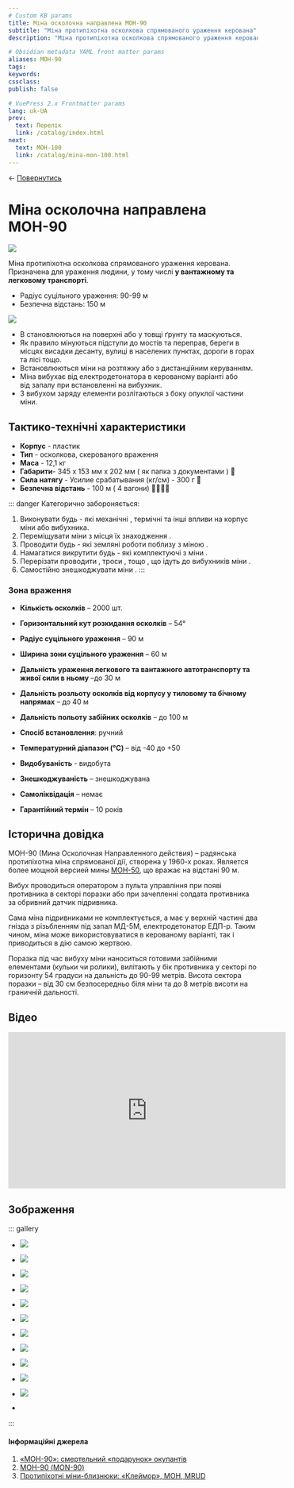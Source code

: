```yaml
---
# Custom KB params
title: Міна осколочна направлена МОН-90
subtitle: "Міна протипіхотна осколкова спрямованого ураження керована"
description: "Міна протипіхотна осколкова спрямованого ураження керована. Призначена для ураження людини, у тому числі у вантажному та легковому транспорті."

# Obsidian metadata YAML front matter params
aliases: МОН-90
tags:
keywords:
cssclass:
publish: false

# VuePress 2.x Frontmatter params
lang: uk-UA
prev:
  text: Перелік
  link: /catalog/index.html
next:
  text: МОН-100
  link: /catalog/mina-mon-100.html
---
```


← [Повернутись](./index.md)

# Міна осколочна направлена МОН-90

![](./assets/mon-90_0.png)

Міна протипіхотна осколкова спрямованого ураження керована.
Призначена для ураження людини, у тому числі **у вантажному та легковому транспорті**.

- Радіус суцільного ураження: 90-99 м
- Безпечна відстань: 150 м

![](./assets/distance-90.svg)

- В становлюються на поверхні або у товщі ґрунту та маскуються.
- Як правило мінуються підступи до мостів та переправ, береги в місцях висадки десанту, вулиці в населених пунктах, дороги в горах та лісі тощо.
- Встановлюються мiни на розтяжку або з дистанційним керуванням.
- Міна вибухає від електродетонатора в керованому варіанті або від запалу при встановленні на вибухник.
- З вибухом заряду елементи розлітаються з боку опуклої частини міни.

## Тактико-технічні характеристики

- **Корпус** - пластик
- **Тип** - осколкова, скерованого враження
- **Маса** - 12,1 кг
- **Габарити**- 345 х 153 мм х 202 мм ( як папка з документами ) 📁
- **Сила натягу** - Усилие срабатывания (кг/см) - 300 г 🐀
- **Безпечна відстань** - 100 м ( 4 вагони) 🚃🚃🚃🚃

::: danger Категорично забороняється:

1. Виконувати будь - які механічні , термічні та інші впливи на корпус міни або вибухника.
2. Переміщувати міни з місця їх знаходження .
3. Проводити будь - які земляні роботи поблизу з міною .
4. Намагатися викрутити будь - які комплектуючі з міни .
5. Перерізати проводити , троси , тощо , що ідуть до вибухників міни .
6. Самостійно знешкоджувати міни .
   :::

### Зона враження

- **Кількість осколків** – 2000 шт.
- **Горизонтальний кут розкидання осколків** – 54°
- **Радіус суцільного ураження** – 90 м
- **Ширина зони суцільного ураження** – 60 м
- **Дальність ураження легкового та вантажного автотранспорту та живої сили в ньому** –до 30 м
- **Дальність розльоту осколків від корпусу у тиловому та бічному напрямах** – до 40 м
- **Дальність польоту забійних осколків** – до 100 м

- **Спосіб встановлення**: ручний
- **Температурний діапазон (°C)** – від -40 до +50
- **Видобуваність** - видобута
- **Знешкоджуваність** – знешкоджувана
- **Самоліквідація** – немає
- **Гарантійний термін** – 10 років

## Історична довідка

МОН-90 (Мина Осколочная Направленного действия) – радянська протипіхотна міна спрямованої дії, створена у 1960-х роках. Является более мощной версией мины [МОН-50](./mina-mon-50.md), що вражає на відстані 90 м.

Вибух проводиться оператором з пульта управління при появі противника в секторі поразки або при зачепленні солдата противника за обривний датчик підривника.

Сама міна підривниками не комплектується, а має у верхній частині два гнізда з різьбленням під запал МД-5М, електродетонатор ЕДП-р. Таким чином, міна може використовуватися в керованому варіанті, так і приводиться в дію самою жертвою.

Поразка під час вибуху міни наноситься готовими забійними елементами (кульки чи ролики), вилітають у бік противника у секторі по горизонту 54 градуси на дальність до 90-99 метрів. Висота сектора поразки – від 30 см безпосередньо біля міни та до 8 метрів висоти на граничній дальності.

## Відео

<iframe width="560" height="315" src="https://www.youtube.com/embed/I5Ic6vw6x_Q" title="YouTube video player" frameborder="0" allow="accelerometer; autoplay; clipboard-write; encrypted-media; gyroscope; picture-in-picture" allowfullscreen></iframe>

## Зображення

::: gallery

- ![](./assets/mon-90_7.png)
- ![](./assets/mon-90_2.png)
- ![](./assets/mon-90_1.png)
- ![](./assets/mon-90.png)
- ![](./assets/mon-90_3.png)
- ![](./assets/zona.png)
- ![](./assets/mon-50-zona.png)

- ![](./assets/mon-90_5.png)
- ![](./assets/mon-90_4.png)
- ![](./assets/mon-90_15.png)
- ![](./assets/mon-90_16.png)
-

:::

#### Інформаційні джерела

1. [«МОН-90»: смертельний «подарунок» окупантів](https://armyinform.com.ua/2022/04/12/mon-90-smertelnyj-podarunok-okupantiv/)
2. [МОН-90 (MON-90)](http://eragun.org/explosives/rusmin_26.html)
3. [Протипіхотні міни-близнюки: «Клеймор», МОН, MRUD](https://armyinform.com.ua/2021/04/05/protypihotni-miny-blyznyuky-klejmor-mon-mrud/)
